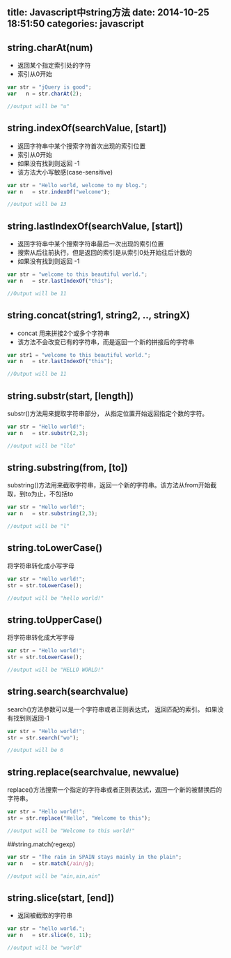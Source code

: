 title: Javascript中string方法
date: 2014-10-25 18:51:50
categories: javascript
---

## string.charAt(num)

- 返回某个指定索引处的字符
- 索引从0开始

```javascript
var str = "jQuery is good";
var   n = str.charAt(2);

//output will be "u"
```

## string.indexOf(searchValue, [start])

- 返回字符串中某个搜索字符首次出现的索引位置
- 索引从0开始
- 如果没有找到则返回 -1
- 该方法大小写敏感(case-sensitive)

```javascript
var str = "Hello world, welcome to my blog.";
var n   = str.indexOf("welcome");

//output will be 13
```

## string.lastIndexOf(searchValue, [start])

- 返回字符串中某个搜索字符串最后一次出现的索引位置
- 搜索从后往前执行，但是返回的索引是从索引0处开始往后计数的
- 如果没有找到则返回 -1

```javascript
var str = "welcome to this beautiful world.";
var n   = str.lastIndexOf("this");

//Output will be 11
```

## string.concat(string1, string2, .., stringX)

- concat 用来拼接2个或多个字符串
- 该方法不会改变已有的字符串，而是返回一个新的拼接后的字符串

```javascript
var str1 = "welcome to this beautiful world.";
var n   = str.lastIndexOf("this");

//Output will be 11
```

## string.substr(start, [length])

substr()方法用来提取字符串部分， 从指定位置开始返回指定个数的字符。

```javascript
var str = "Hello world!";
var n   = str.substr(2,3);

//output will be "llo"
```

## string.substring(from, [to])

substring()方法用来截取字符串，返回一个新的字符串。该方法从from开始截取，到to为止，不包括to

```javascript
var str = "Hello world!";
var n   = str.substring(2,3);

//output will be "l"
```

## string.toLowerCase()

将字符串转化成小写字母

```javascript
var str = "Hello world!";
str = str.toLowerCase();

//output will be "hello world!"
```

## string.toUpperCase()

将字符串转化成大写字母

```javascript
var str = "Hello world!";
str = str.toLowerCase();

//output will be "HELLO WORLD!"
```

## string.search(searchvalue)

search()方法参数可以是一个字符串或者正则表达式， 返回匹配的索引。
如果没有找到则返回-1

```javascript
var str = "Hello world!";
str = str.search("wo");

//output will be 6
```

## string.replace(searchvalue, newvalue)

replace()方法搜索一个指定的字符串或者正则表达式，返回一个新的被替换后的字符串。

```javascript
var str = "Hello world!";
str = str.replace("Hello", "Welcome to this");

//output will be "Welcome to this world!"
```

##string.match(regexp)

```javascript
var str = "The rain in SPAIN stays mainly in the plain";
var n   = str.match(/ain/g);

//output will be "ain,ain,ain"
```

## string.slice(start, [end])

- 返回被截取的字符串

```javascript
var str = "hello world.";
var n   = str.slice(6, 11);

//output will be "world"
```
